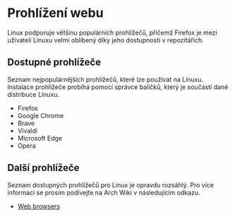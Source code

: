 # Prohlížení webu
Linux podporuje většinu populárních prohlížečů, přičemž Firefox je mezi uživateli Linuxu velmi oblíbený díky jeho dostupnosti v repozitářích.

## Dostupné prohlížeče
Seznam nejpopulárnějších prohlížečů, které lze používat na Linuxu. Instalace prohlížeče probíhá pomocí správce balíčků, který je součástí dané distribuce Linuxu.
- Firefox
- Google Chrome
- Brave
- Vivaldi
- Microsoft Edge
- Opera

## Další prohlížeče
Seznam dostupných prohlížečů pro Linux je opravdu rozsáhlý. Pro více informací se prosím podívejte na Arch Wiki v následujícím odkazu.
- [Web browsers](https://wiki.archlinux.org/title/List_of_applications/Internet#Web_browsers)

